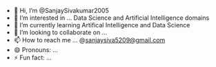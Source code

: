 - 👋 Hi, I’m @SanjaySivakumar2005
- 👀 I’m interested in ... Data Science and Artificial Intelligence domains
- 🌱 I’m currently learning Artifical Intelligence and Data Science  
- 💞️ I’m looking to collaborate on ...
- 📫 How to reach me ... @sanjaysiva5209@gmail.com
- 😄 Pronouns: ...
- ⚡ Fun fact: ...

<!---
SanjaySivakumar2005/SanjaySivakumar2005 is a ✨ special ✨ repository because its `README.md` (this file) appears on your GitHub profile.
You can click the Preview link to take a look at your changes.
--->
